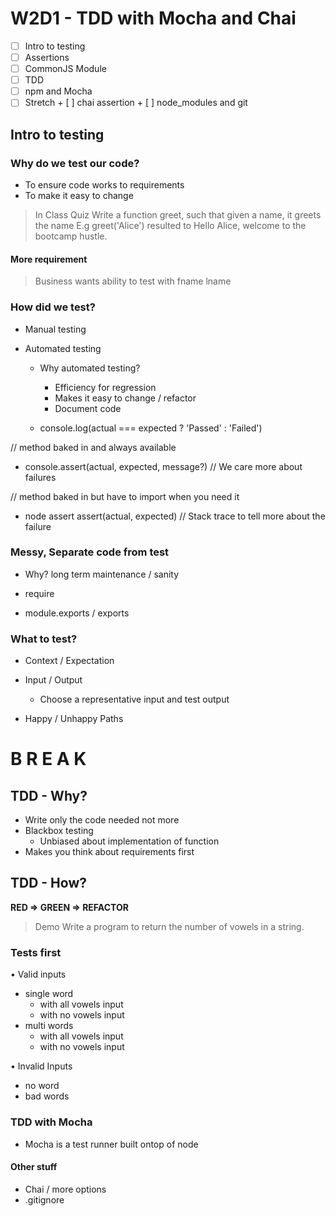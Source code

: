 W2D1 - TDD with Mocha and Chai
===

- [ ] Intro to testing
- [ ] Assertions
- [ ] CommonJS Module
- [ ] TDD
- [ ] npm and Mocha
- [ ] Stretch
      + [ ] chai assertion
      + [ ] node_modules and git

## Intro to testing

### Why do we test our code?
- To ensure code works to requirements
- To make it easy to change

> In Class Quiz
> Write a function greet, such that given a name, it greets the name
> E.g greet('Alice') resulted to Hello Alice, welcome to the bootcamp hustle.

#### More requirement
> Business wants ability to test with fname lname


### How did we test?
- Manual testing

- Automated testing
  + Why automated testing?
    - Efficiency for regression
    - Makes it easy to change / refactor
    - Document code

  + console.log(actual === expected ? 'Passed' : 'Failed')

// method baked in and always available
  + console.assert(actual, expected, message?) // We care more about failures

// method baked in but have to import when you need it
  + node assert assert(actual, expected) // Stack trace to tell more about the failure


### Messy, Separate code from test
- Why? long term maintenance / sanity

- require
- module.exports / exports


### What to test?
- Context / Expectation
- Input / Output
  + Choose a representative input and test output

- Happy / Unhappy Paths

# B R E A K

## TDD - Why?
- Write only the code needed not more
- Blackbox testing
  + Unbiased about implementation of function
- Makes you think about requirements first

## TDD - How?
**RED => GREEN => REFACTOR**

> Demo
> Write a program to return the number of vowels in a string.

### Tests first
• Valid inputs
  - single word
    - with all vowels input
    - with no vowels input
  - multi words
    - with all vowels input
    - with no vowels input

• Invalid Inputs
  - no word
  - bad words


### TDD with Mocha
- Mocha is a test runner built ontop of node

#### Other stuff
- Chai / more options
- .gitignore
